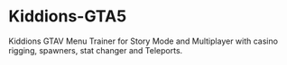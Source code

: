 # Kiddions-GTA5
Kiddions GTAV Menu Trainer for Story Mode and Multiplayer with casino rigging, spawners, stat changer and Teleports.
